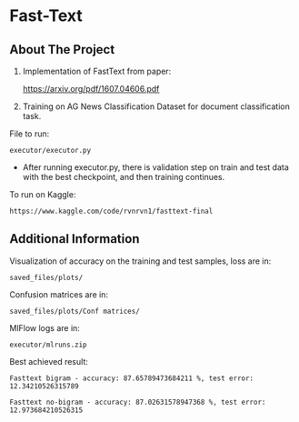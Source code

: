 # Fast-Text

## About The Project
1) Implementation of FastText from 
paper: 

    https://arxiv.org/pdf/1607.04606.pdf
    
2) Training on AG News Classification Dataset for document classification task.


File to run:

    executor/executor.py

- After running executor.py, there is validation step on train and test data with the best checkpoint, and then training continues.

To run on Kaggle: 

    https://www.kaggle.com/code/rvnrvn1/fasttext-final

## Additional Information

Visualization of accuracy on the training and test samples, loss are in: 

    saved_files/plots/

Confusion matrices are in: 

    saved_files/plots/Conf matrices/

MlFlow logs are in: 

    executor/mlruns.zip

Best achieved result:

    Fasttext bigram - accuracy: 87.65789473684211 %, test error: 12.34210526315789

    Fasttext no-bigram - accuracy: 87.02631578947368 %, test error: 12.973684210526315
